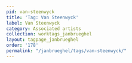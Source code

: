 ```yaml
---
pid: van-steenwyck
title: 'Tag: Van Steenwyck'
label: Van Steenwyck
category: Associated artists
collection: worktags_janbrueghel
layout: tagpage_janbrueghel
order: '178'
permalink: "/janbrueghel/tags/van-steenwyck/"
---
```

